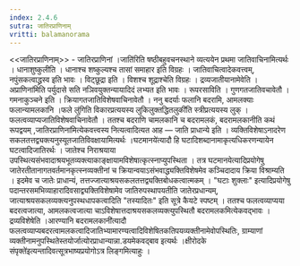 ```yaml
---
index: 2.4.6
sutra: जातिरप्राणिनाम्‌
vritti: balamanorama
---
```


<<जातिरप्राणिनाम्>> - जातिरप्राणिनां ।जाति॑रिति षष्ठीबहुवचनस्थाने व्यत्ययेन प्रथमा जातिवाचिनामित्यर्थः । धानाशुष्कुलीति । धानाश्च शष्कुल्यश्च तासां समाहार इति विग्रहः । जातिवाचित्वादेकवत्त्वम्, नपुंसकत्वाद्ध्रस्व इति भावः । विट्छूद्रा इति । विशश्च शूद्राश्चेति विग्रहः । द्रव्यजातीयानामेवेति ।अप्राणिना॑मिति पर्युदासे सति नञिवयुक्तन्यायादिदं लभ्यत इति भावः । रूपरसाविति । गुणगतजातिवचावेतौ । गमनाकुञ्चने इति । क्रियागतजातिविशेषवाचिनावेतौ । ननु बदर्याः फलानि बदरामि, आमलक्याः फलान्यामलकानि ।फले लु॑गिति विकारप्रत्ययस्य लुकिलुक्तद्धितलुकी॑ति स्त्रीप्रत्ययस्य लुक् । फलत्वव्याप्यजातिविशेषवाचिनावेतौ । ततश्च बदराणि चामलकानि च बदरामलकं, बदरामलकानीति कथं रूपद्वयम् ,जातिरप्राणिना॑मित्येकवत्त्वस्य नित्यत्वादित्यत आह — जाति प्राधान्ये इति । व्यक्तिविशेषाऽनादरेण सकलतत्तद्व्यक्त्यनुस्यूतजातिविवक्षायामित्यर्थः ।घटमानये॑त्यादौ हि घटादिशब्दानामाकृत्यधिकरणन्यायेन घटत्वादिजातिरर्थः । जातेश्च निराश्रयाया उपस्थित्यसंभवादाश्रयभूतव्यक्त्याकाङ्क्षायामविशेषात्कृत्स्नाप्युपस्थिता । तत्र घटमानयेत्यादिप्रयोगेषु जातेरतीतानागतवर्तमानकृत्स्नव्यक्तीनां च क्रियान्वयाऽसंभवाद्ध्यक्तिविशेषमेव कञ्चिदादाय क्रिया विश्राम्यति । इदमेव च जातेः प्राधान्यं, तत्तज्जात्याश्रयसकलतत्तद्व्यक्तिबोधकत्वात्मकम् । "घटाः शुक्लाः" इत्यादिप्रयोगेषु पदान्तरसमभिव्याहारादिवसाद्व्यक्तिविशेषामेव जातिरुपस्थापयतीति जातेरप्रधान्यम्, जात्याश्रयसकलव्यक्त्यनुपस्थधापकत्वादिति "तस्यादितः" इति सूत्रे कैयटे स्पष्टम् । ततश्च फलत्वव्याप्यया बदरत्वजात्या, आमलकत्वजात्या चाऽविशेषात्तदाश्रयसकलव्यक्त्युपस्थितौ बदरामलकमित्येकवद्भावः । द्रव्यविशेषेति ।आरण्यानि बदरामलकानी॑त्यादौ फलत्वव्याप्यबदरत्वामलकत्वादिजातिभ्यामारण्यत्वादिविशेषितकतिपयव्यक्तीनामेवोपस्थितिः, ग्राम्याणां व्यक्तीनामनुपस्थितेस्तयोर्जात्योरप्राधान्यान्ना.डयमेकवद्बाव इत्यर्थः ।क्षीरोदके संपृक्ते॑इत्यन्तादिवत्सूत्रभाष्यप्रयोगोऽत्र लिङ्गमित्याहुः । 